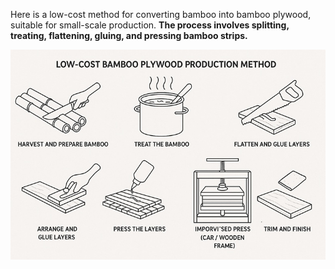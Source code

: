 

Here is a low-cost method for converting bamboo into bamboo plywood, suitable for small-scale production. 
**The process involves splitting, treating, flattening, gluing, and pressing bamboo strips.**


![](./plywood-making-graphic-resized.jpg)

